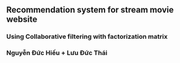 ## Recommendation system for stream movie website

### Using Collaborative filtering with factorization matrix

### Nguyễn Đức Hiếu + Lưu Đức Thái